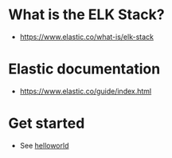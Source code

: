 # What is the ELK Stack?
- https://www.elastic.co/what-is/elk-stack

# Elastic documentation
- https://www.elastic.co/guide/index.html

# Get started
- See [helloworld](./helloworld/)
